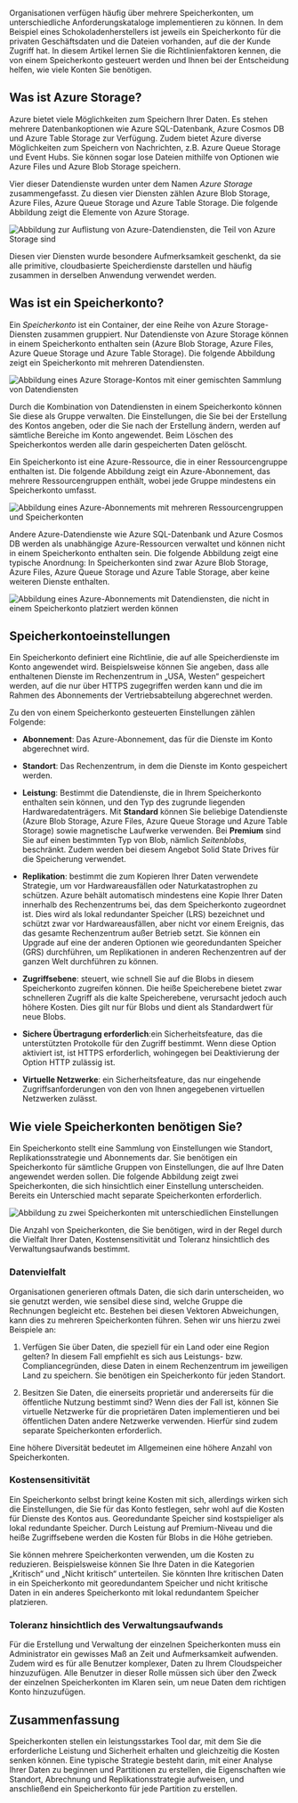 Organisationen verfügen häufig über mehrere Speicherkonten, um unterschiedliche Anforderungskataloge implementieren zu können. In dem Beispiel eines Schokoladenherstellers ist jeweils ein Speicherkonto für die privaten Geschäftsdaten und die Dateien vorhanden, auf die der Kunde Zugriff hat. In diesem Artikel lernen Sie die Richtlinienfaktoren kennen, die von einem Speicherkonto gesteuert werden und Ihnen bei der Entscheidung helfen, wie viele Konten Sie benötigen.

## <a name="what-is-azure-storage"></a>Was ist Azure Storage?

Azure bietet viele Möglichkeiten zum Speichern Ihrer Daten. Es stehen mehrere Datenbankoptionen wie Azure SQL-Datenbank, Azure Cosmos DB und Azure Table Storage zur Verfügung. Zudem bietet Azure diverse Möglichkeiten zum Speichern von Nachrichten, z.B. Azure Queue Storage und Event Hubs. Sie können sogar lose Dateien mithilfe von Optionen wie Azure Files und Azure Blob Storage speichern.

Vier dieser Datendienste wurden unter dem Namen _Azure Storage_ zusammengefasst. Zu diesen vier Diensten zählen Azure Blob Storage, Azure Files, Azure Queue Storage und Azure Table Storage. Die folgende Abbildung zeigt die Elemente von Azure Storage.

![Abbildung zur Auflistung von Azure-Datendiensten, die Teil von Azure Storage sind](../media-drafts/2-azure-storage.png)

Diesen vier Diensten wurde besondere Aufmerksamkeit geschenkt, da sie alle primitive, cloudbasierte Speicherdienste darstellen und häufig zusammen in derselben Anwendung verwendet werden.

## <a name="what-is-a-storage-account"></a>Was ist ein Speicherkonto?

Ein _Speicherkonto_ ist ein Container, der eine Reihe von Azure Storage-Diensten zusammen gruppiert. Nur Datendienste von Azure Storage können in einem Speicherkonto enthalten sein (Azure Blob Storage, Azure Files, Azure Queue Storage und Azure Table Storage). Die folgende Abbildung zeigt ein Speicherkonto mit mehreren Datendiensten.

![Abbildung eines Azure Storage-Kontos mit einer gemischten Sammlung von Datendiensten](../media-drafts/2-what-is-a-storage-account.png)

Durch die Kombination von Datendiensten in einem Speicherkonto können Sie diese als Gruppe verwalten. Die Einstellungen, die Sie bei der Erstellung des Kontos angeben, oder die Sie nach der Erstellung ändern, werden auf sämtliche Bereiche im Konto angewendet. Beim Löschen des Speicherkontos werden alle darin gespeicherten Daten gelöscht.

Ein Speicherkonto ist eine Azure-Ressource, die in einer Ressourcengruppe enthalten ist. Die folgende Abbildung zeigt ein Azure-Abonnement, das mehrere Ressourcengruppen enthält, wobei jede Gruppe mindestens ein Speicherkonto umfasst.

![Abbildung eines Azure-Abonnements mit mehreren Ressourcengruppen und Speicherkonten](../media-drafts/2-resource-groups-and-storage-accounts.png)

Andere Azure-Datendienste wie Azure SQL-Datenbank und Azure Cosmos DB werden als unabhängige Azure-Ressourcen verwaltet und können nicht in einem Speicherkonto enthalten sein. Die folgende Abbildung zeigt eine typische Anordnung: In Speicherkonten sind zwar Azure Blob Storage, Azure Files, Azure Queue Storage und Azure Table Storage, aber keine weiteren Dienste enthalten.

![Abbildung eines Azure-Abonnements mit Datendiensten, die nicht in einem Speicherkonto platziert werden können](../media-drafts/2-typical-subscription-organization.png)

## <a name="storage-account-settings"></a>Speicherkontoeinstellungen

Ein Speicherkonto definiert eine Richtlinie, die auf alle Speicherdienste im Konto angewendet wird. Beispielsweise können Sie angeben, dass alle enthaltenen Dienste im Rechenzentrum in „USA, Westen“ gespeichert werden, auf die nur über HTTPS zugegriffen werden kann und die im Rahmen des Abonnements der Vertriebsabteilung abgerechnet werden.

Zu den von einem Speicherkonto gesteuerten Einstellungen zählen Folgende:

- **Abonnement**: Das Azure-Abonnement, das für die Dienste im Konto abgerechnet wird.

- **Standort**: Das Rechenzentrum, in dem die Dienste im Konto gespeichert werden.

- **Leistung**: Bestimmt die Datendienste, die in Ihrem Speicherkonto enthalten sein können, und den Typ des zugrunde liegenden Hardwaredatenträgers. Mit **Standard** können Sie beliebige Datendienste (Azure Blob Storage, Azure Files, Azure Queue Storage und Azure Table Storage) sowie magnetische Laufwerke verwenden. Bei **Premium** sind Sie auf einen bestimmten Typ von Blob, nämlich _Seitenblobs_, beschränkt. Zudem werden bei diesem Angebot Solid State Drives für die Speicherung verwendet.

- **Replikation**: bestimmt die zum Kopieren Ihrer Daten verwendete Strategie, um vor Hardwareausfällen oder Naturkatastrophen zu schützen. Azure behält automatisch mindestens eine Kopie Ihrer Daten innerhalb des Rechenzentrums bei, das dem Speicherkonto zugeordnet ist. Dies wird als lokal redundanter Speicher (LRS) bezeichnet und schützt zwar vor Hardwareausfällen, aber nicht vor einem Ereignis, das das gesamte Rechenzentrum außer Betrieb setzt. Sie können ein Upgrade auf eine der anderen Optionen wie georedundanten Speicher (GRS) durchführen, um Replikationen in anderen Rechenzentren auf der ganzen Welt durchführen zu können.

- **Zugriffsebene**: steuert, wie schnell Sie auf die Blobs in diesem Speicherkonto zugreifen können. Die heiße Speicherebene bietet zwar schnelleren Zugriff als die kalte Speicherebene, verursacht jedoch auch höhere Kosten. Dies gilt nur für Blobs und dient als Standardwert für neue Blobs.

- **Sichere Übertragung erforderlich**:ein Sicherheitsfeature, das die unterstützten Protokolle für den Zugriff bestimmt. Wenn diese Option aktiviert ist, ist HTTPS erforderlich, wohingegen bei Deaktivierung der Option HTTP zulässig ist.

- **Virtuelle Netzwerke**: ein Sicherheitsfeature, das nur eingehende Zugriffsanforderungen von den von Ihnen angegebenen virtuellen Netzwerken zulässt.

## <a name="how-many-storage-accounts-do-you-need"></a>Wie viele Speicherkonten benötigen Sie?

Ein Speicherkonto stellt eine Sammlung von Einstellungen wie Standort, Replikationsstrategie und Abonnements dar. Sie benötigen ein Speicherkonto für sämtliche Gruppen von Einstellungen, die auf Ihre Daten angewendet werden sollen. Die folgende Abbildung zeigt zwei Speicherkonten, die sich hinsichtlich einer Einstellung unterscheiden. Bereits ein Unterschied macht separate Speicherkonten erforderlich.

![Abbildung zu zwei Speicherkonten mit unterschiedlichen Einstellungen](../media-drafts/2-multiple-storage-accounts.png)

Die Anzahl von Speicherkonten, die Sie benötigen, wird in der Regel durch die Vielfalt Ihrer Daten, Kostensensitivität und Toleranz hinsichtlich des Verwaltungsaufwands bestimmt.

### <a name="data-diversity"></a>Datenvielfalt

Organisationen generieren oftmals Daten, die sich darin unterscheiden, wo sie genutzt werden, wie sensibel diese sind, welche Gruppe die Rechnungen begleicht etc. Bestehen bei diesen Vektoren Abweichungen, kann dies zu mehreren Speicherkonten führen. Sehen wir uns hierzu zwei Beispiele an:

1. Verfügen Sie über Daten, die speziell für ein Land oder eine Region gelten? In diesem Fall empfiehlt es sich aus Leistungs- bzw. Compliancegründen, diese Daten in einem Rechenzentrum im jeweiligen Land zu speichern. Sie benötigen ein Speicherkonto für jeden Standort.

1. Besitzen Sie Daten, die einerseits proprietär und andererseits für die öffentliche Nutzung bestimmt sind? Wenn dies der Fall ist, können Sie virtuelle Netzwerke für die proprietären Daten implementieren und bei öffentlichen Daten andere Netzwerke verwenden. Hierfür sind zudem separate Speicherkonten erforderlich.

Eine höhere Diversität bedeutet im Allgemeinen eine höhere Anzahl von Speicherkonten.

### <a name="cost-sensitivity"></a>Kostensensitivität

Ein Speicherkonto selbst bringt keine Kosten mit sich, allerdings wirken sich die Einstellungen, die Sie für das Konto festlegen, sehr wohl auf die Kosten für Dienste des Kontos aus. Georedundante Speicher sind kostspieliger als lokal redundante Speicher. Durch Leistung auf Premium-Niveau und die heiße Zugriffsebene werden die Kosten für Blobs in die Höhe getrieben.

Sie können mehrere Speicherkonten verwenden, um die Kosten zu reduzieren. Beispielsweise können Sie Ihre Daten in die Kategorien „Kritisch“ und „Nicht kritisch“ unterteilen. Sie könnten Ihre kritischen Daten in ein Speicherkonto mit georedundantem Speicher und nicht kritische Daten in ein anderes Speicherkonto mit lokal redundantem Speicher platzieren.

### <a name="tolerance-for-management-overhead"></a>Toleranz hinsichtlich des Verwaltungsaufwands

Für die Erstellung und Verwaltung der einzelnen Speicherkonten muss ein Administrator ein gewisses Maß an Zeit und Aufmerksamkeit aufwenden. Zudem wird es für alle Benutzer komplexer, Daten zu Ihrem Cloudspeicher hinzuzufügen. Alle Benutzer in dieser Rolle müssen sich über den Zweck der einzelnen Speicherkonten im Klaren sein, um neue Daten dem richtigen Konto hinzuzufügen.

## <a name="summary"></a>Zusammenfassung

Speicherkonten stellen ein leistungsstarkes Tool dar, mit dem Sie die erforderliche Leistung und Sicherheit erhalten und gleichzeitig die Kosten senken können. Eine typische Strategie besteht darin, mit einer Analyse Ihrer Daten zu beginnen und Partitionen zu erstellen, die Eigenschaften wie Standort, Abrechnung und Replikationsstrategie aufweisen, und anschließend ein Speicherkonto für jede Partition zu erstellen.
